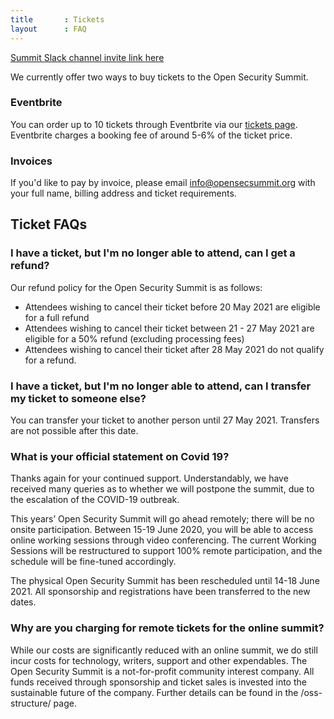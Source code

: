 ```yaml
---
title       : Tickets
layout      : FAQ
---
```

   <a href="https://join.slack.com/t/os-summit/shared_invite/enQtMzY4NTk4MzYxNDExLTZjMDFlNDc5YTBkNDU1ZWM5NjM2MDNlZjI0Njc5MDc1NDljOGZjMjliYzNkOTA3OWEyMzczMzI2MjgyYzZlMzc" class="remote_participant"> Summit Slack channel invite link <span>here</span></a>
   
We currently offer two ways to buy tickets to the Open Security Summit. 

### Eventbrite
You can order up to 10 tickets through Eventbrite via our [tickets page](https://open-security-summit.org/tickets/). Eventbrite charges a booking fee of around 5-6% of the ticket price. 

### Invoices
If you'd like to pay by invoice, please email info@opensecsummit.org with your full name, billing address and ticket requirements. 

## Ticket FAQs

### I have a ticket, but I'm no longer able to attend, can I get a refund?
Our refund policy for the Open Security Summit is as follows:

 - Attendees wishing to cancel their ticket before 20 May 2021 are eligible for a full refund
 - Attendees wishing to cancel their ticket between 21 - 27 May 2021 are eligible for a 50% refund (excluding processing fees)
 - Attendees wishing to cancel their ticket after 28 May 2021 do not qualify for a refund.

### I have a ticket, but I'm no longer able to attend, can I transfer my ticket to someone else?
You can transfer your ticket to another person until 27 May 2021. Transfers are not possible after this date.

### What is your official statement on Covid 19?
Thanks again for your continued support. Understandably, we have received many queries as to whether we will postpone the summit, due to the escalation of the COVID-19 outbreak.

This years’ Open Security Summit will go ahead remotely; there will be no onsite participation. Between 15-19 June 2020, you will be able to access online working sessions through video conferencing. The current Working Sessions will be restructured to support 100% remote participation, and the schedule will be fine-tuned accordingly.

The physical Open Security Summit has been rescheduled until 14-18 June 2021. All sponsorship and registrations have been transferred to the new dates.

### Why are you charging for remote tickets for the online summit?
While our costs are significantly reduced with an online summit, we do still incur costs for technology, writers, support and other expendables.
The Open Security Summit is a not-for-profit community interest company. All funds received through sponsorship and ticket sales is invested into the sustainable future of the company. Further details can be found in the /oss-structure/ page.

